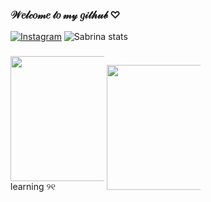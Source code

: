 ### 𝒲𝑒𝓁𝒸𝑜𝓂𝑒 𝓉𝑜 𝓂𝓎 𝑔𝒾𝓉𝒽𝓊𝒷 ♡
[![Instagram](https://img.shields.io/badge/Instagram-E4405F?style=for-the-badge&logo=instagram&logoColor=white)](https://instagram.com/sabrinasantnna)
![Sabrina stats](https://github-readme-stats.vercel.app/api?username=sasahtml&show_icons=true&theme=rose) 

###
<!DOCTYPE html>
<div class="box">
    <img src="https://i.pinimg.com/originals/04/64/1e/04641ed38d7b31f252d9127c6087ee26.jpg" width=200" height="200"/> 
    <span> learning ୨୧ </span>
</div>
<div class="box">
    <img src="https://i.pinimg.com/originals/d3/ba/2d/d3ba2d467b8228a957b60ec037a052cc.jpg" width="200" height="200"/>
    <span> </span>
</div>

<style>
div.box {
	width: 150px;
	display: inline-block;
